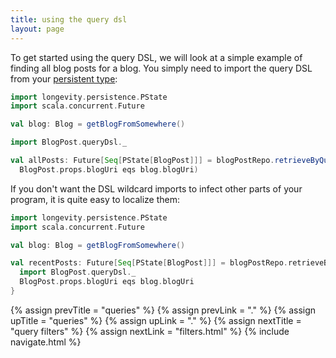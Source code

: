 ```yaml
---
title: using the query dsl
layout: page
---
```


To get started using the query DSL, we will look at a simple example
of finding all blog posts for a blog. You simply need to import the
query DSL from your [persistent type](../ptype):

```scala
import longevity.persistence.PState
import scala.concurrent.Future

val blog: Blog = getBlogFromSomewhere()

import BlogPost.queryDsl._

val allPosts: Future[Seq[PState[BlogPost]]] = blogPostRepo.retrieveByQuery(
  BlogPost.props.blogUri eqs blog.blogUri)
```

If you don't want the DSL wildcard imports to infect other parts of
your program, it is quite easy to localize them:

```scala
import longevity.persistence.PState
import scala.concurrent.Future

val blog: Blog = getBlogFromSomewhere()

val recentPosts: Future[Seq[PState[BlogPost]]] = blogPostRepo.retrieveByQuery {
  import BlogPost.queryDsl._
  BlogPost.props.blogUri eqs blog.blogUri
}
```

{% assign prevTitle = "queries" %}
{% assign prevLink = "." %}
{% assign upTitle = "queries" %}
{% assign upLink = "." %}
{% assign nextTitle = "query filters" %}
{% assign nextLink = "filters.html" %}
{% include navigate.html %}
